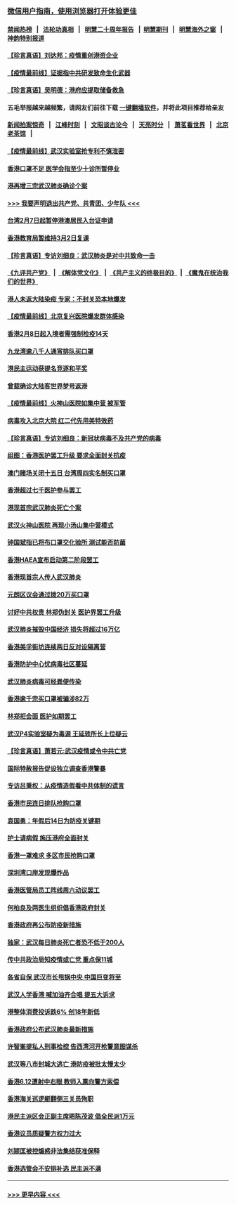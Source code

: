 ### [微信用户指南，使用浏览器打开体验更佳](https://github.com/gfw-breaker/banned-news1/blob/master/indexes/wechat-guide.md?t=0)
#### [禁闻热榜](热点新闻.md?t=0)  &nbsp;&nbsp;|&nbsp;&nbsp; [法轮功真相](https://github.com/gfw-breaker/truth/blob/master/README.md?t=0) &nbsp;&nbsp;|&nbsp;&nbsp; [明慧二十周年报告](https://github.com/gfw-breaker/mh-reports/blob/master/README.md?t=0) &nbsp;&nbsp;|&nbsp;&nbsp;[明慧期刊](https://github.com/gfw-breaker/mh-qikan) &nbsp;&nbsp;|&nbsp;&nbsp; [明慧海外之窗](https://github.com/gfw-breaker/mh-news/blob/master/README.md?t=0) &nbsp;&nbsp;|&nbsp;&nbsp; [神韵特别报道](https://github.com/gfw-breaker/mh-news/blob/master/shenyun.md?t=0)
#### [【珍言真语】刘达邦：疫情重创港资企业](../pages/nsc415/n11854274.md?t=02090411) 
#### [【疫情最前线】证据指中共研发致命生化武器](../pages/nsc415/n11853087.md?t=02090411) 
#### [【珍言真语】吴明德：港府应提取储备救急](../pages/nsc415/n11852734.md?t=02090411) 
#### 五毛举报越来越频繁，请网友们前往下载 [一键翻墙软件](https://github.com/gfw-breaker/ssr-accounts)，并将此项目推荐给亲友
#### [新闻拍案惊奇](https://github.com/gfw-breaker/banned-news1/blob/master/pages/link4.md) &nbsp;&nbsp;|&nbsp;&nbsp; [江峰时刻](https://github.com/gfw-breaker/banned-news1/blob/master/pages/link4.md) &nbsp;&nbsp;|&nbsp;&nbsp; [文昭谈古论今](https://github.com/gfw-breaker/banned-news1/blob/master/pages/link4.md) &nbsp;&nbsp;|&nbsp;&nbsp; [天亮时分](https://github.com/gfw-breaker/banned-news1/blob/master/pages/link4.md) &nbsp;&nbsp;|&nbsp;&nbsp; [萧茗看世界](https://github.com/gfw-breaker/banned-news1/blob/master/pages/link4.md) &nbsp;&nbsp;|&nbsp;&nbsp; [北京老茶馆](https://github.com/gfw-breaker/banned-news1/blob/master/pages/link4.md) &nbsp;&nbsp;|&nbsp;&nbsp; 
#### [【疫情最前线】武汉实验室抢专利不慎泄密](../pages/nsc415/n11850310.md?t=02090411) 
#### [香港口罩不足 医学会指至少十诊所暂停业](../pages/nsc415/n11850301.md?t=02090411) 
#### [港再增三宗武汉肺炎确诊个案](../pages/nsc415/n11850328.md?t=02090411) 
#### [>>> 我要声明退出共产党、共青团、少年队 <<<](https://github.com/begood0513/goodnews/blob/master/quit/letter.md) 
#### [台湾2月7日起暂停港澳居民入台证申请](../pages/nsc415/n11850304.md?t=02090411) 
#### [香港教育局暂维持3月2日复课](../pages/nsc415/n11850260.md?t=02090411) 
#### [【珍言真语】专访刘细良：武汉肺炎是对中共致命一击](../pages/nsc415/n11849934.md?t=02090411) 
#### [《九评共产党》](https://github.com/begood0513/9ping.md/blob/master/README.md) &nbsp;|&nbsp; [《解体党文化》](../../../../jtdwh.md/blob/master/README.md)  &nbsp;|&nbsp; [《共产主义的终极目的》](../../../../gczydzjmd.md/blob/master/README.md) &nbsp;|&nbsp; [《魔鬼在统治我们的世界》](../../../../mgztzwmdsj.md/blob/master/README.md) 
#### [港人未返大陆染疫 专家：不封关恐本地爆发](../pages/nsc415/n11848021.md?t=02090411) 
#### [【疫情最前线】北京复兴医院爆发群体感染](../pages/nsc415/n11847626.md?t=02090411) 
#### [香港2月8日起入境者需强制检疫14天](../pages/nsc415/n11847658.md?t=02090411) 
#### [九龙湾逾八千人通宵排队买口罩](../pages/nsc415/n11847647.md?t=02090411) 
#### [港民主运动获提名竞逐和平奖](../pages/nsc415/n11847633.md?t=02090411) 
#### [曾载确诊大陆客世界梦号返港](../pages/nsc415/n11847608.md?t=02090411) 
#### [【疫情最前线】火神山医院如集中营 被军管](../pages/nsc415/n11847524.md?t=02090411) 
#### [病毒攻入北京大院 红二代先用美特效药](../pages/nsc415/n11847427.md?t=02090411) 
#### [【珍言真语】专访刘细良：新冠状病毒不及共产党的病毒](../pages/nsc415/n11847164.md?t=02090411) 
#### [组图：香港医护罢工升级 要求全面封关抗疫](../pages/nsc415/n11844107.md?t=02090411) 
#### [澳门赌场关闭十五日 台湾周四实名制买口罩](../pages/nsc415/n11845083.md?t=02090411) 
#### [香港超过七千医护参与罢工](../pages/nsc415/n11845051.md?t=02090411) 
#### [港现首宗武汉肺炎死亡个案](../pages/nsc415/n11844998.md?t=02090411) 
#### [武汉火神山医院 再现小汤山集中营模式](../pages/nsc415/n11844763.md?t=02090411) 
#### [钟国斌指已将布口罩交化验所 测试能否防菌](../pages/nsc415/n11842783.md?t=02090411) 
#### [香港HAEA宣布启动第二阶段罢工](../pages/nsc415/n11842723.md?t=02090411) 
#### [香港现首宗人传人武汉肺炎](../pages/nsc415/n11842766.md?t=02090411) 
#### [元朗区议会通过拨20万买口罩](../pages/nsc415/n11842754.md?t=02090411) 
#### [讨好中共权贵 林郑伪封关 医护界罢工升级](../pages/nsc415/n11842359.md?t=02090411) 
#### [武汉肺炎摧毁中国经济 损失将超过16万亿](../pages/nsc415/n11839723.md?t=02090411) 
#### [香港美孚街坊连续两日反对设隔离营](../pages/nsc415/n11839962.md?t=02090411) 
#### [香港防护中心忧病毒社区蔓延](../pages/nsc415/n11839933.md?t=02090411) 
#### [武汉肺炎病毒可经粪便传染](../pages/nsc415/n11839939.md?t=02090411) 
#### [香港逾千宗买口罩被骗涉82万](../pages/nsc415/n11839914.md?t=02090411) 
#### [林郑拒会面 医护如期罢工](../pages/nsc415/n11839892.md?t=02090411) 
#### [武汉P4实验室疑为毒源 王延轶所长上位疑云](../pages/nsc415/n11835543.md?t=02090411) 
#### [【珍言真语】萧若元:武汉疫情或令中共亡党](../pages/nsc415/n11829394.md?t=02090411) 
#### [国际特赦报告促设独立调查香港警暴](../pages/nsc415/n11833845.md?t=02090411) 
#### [专访吕秉权：从疫情造假看中共体制的谎言](../pages/nsc415/n11833813.md?t=02090411) 
#### [香港市民连日排队抢购口罩](../pages/nsc415/n11833794.md?t=02090411) 
#### [袁国勇：年假后14日为防疫关键期](../pages/nsc415/n11831088.md?t=02090411) 
#### [护士请病假 施压港府全面封关](../pages/nsc415/n11831030.md?t=02090411) 
#### [香港一罩难求 多区市民抢购口罩](../pages/nsc415/n11831002.md?t=02090411) 
#### [深圳湾口岸发现爆炸品](../pages/nsc415/n11828802.md?t=02090411) 
#### [香港医管局员工阵线周六动议罢工](../pages/nsc415/n11828762.md?t=02090411) 
#### [何柏良及两医生组织倡香港政府封关](../pages/nsc415/n11828749.md?t=02090411) 
#### [香港政府再公布防疫新措施](../pages/nsc415/n11828716.md?t=02090411) 
#### [独家：武汉每日肺炎死亡者恐不低于200人](../pages/nsc415/n11828240.md?t=02090411) 
#### [传中共政治局知疫情或亡党 重点保11城](../pages/nsc415/n11828145.md?t=02090411) 
#### [各省自保 武汉市长甩锅中央 中国巨变将至](../pages/nsc415/n11828021.md?t=02090411) 
#### [武汉人学香港 喊加油齐合唱 提五大诉求](../pages/nsc415/n11827046.md?t=02090411) 
#### [港整体消费投诉跌6% 创18年新低](../pages/nsc415/n11817280.md?t=02090411) 
#### [香港政府公布武汉肺炎最新措施](../pages/nsc415/n11817152.md?t=02090411) 
#### [许智峯提私人刑事检控 告西湾河开枪警意图谋杀](../pages/nsc415/n11817132.md?t=02090411) 
#### [武汉等八市封城大逃亡 港防疫被批太慢太少](../pages/nsc415/n11817058.md?t=02090411) 
#### [香港6.12遭射中右眼 教师入禀向警方索偿](../pages/nsc415/n11814678.md?t=02090411) 
#### [香港海关巡逻艇翻侧三关员殉职](../pages/nsc415/n11814604.md?t=02090411) 
#### [港民主派区会正副主席晤陈茂波 倡全民派1万元](../pages/nsc415/n11814582.md?t=02090411) 
#### [香港议员质疑警方权力过大](../pages/nsc415/n11814560.md?t=02090411) 
#### [刘颕匡被控煽惑非法集结获准保释](../pages/nsc415/n11811727.md?t=02090411) 
#### [香港选管会不安排补选 民主派不满](../pages/nsc415/n11811691.md?t=02090411) 

----
#### [ >>> 更早内容 <<< ](../indexes/nsc415-earlier.md)
